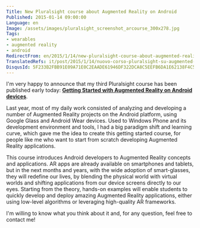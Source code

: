 ```yaml
---
Title: New Pluralsight course about Augmented Reality on Android
Published: 2015-01-14 09:00:00
Language: en
Image: /assets/images/pluralsight_screenshot_arcourse_300x278.jpg
Tags:
- wearables
- augmented reality
- android
RedirectFrom: en/2015/1/14/new-pluralsight-course-about-augmented-reality-on-android.aspx
TranslatedRefs: it/post/2015/1/14/nuovo-corso-pluralsight-su-augmented-reality-con-android.md
DisqusId: 5F233B2FBB91E09A71E0C2EAADE61946DF322DCA8C5EEFB6DA1E62138F4C5060
---
```

I'm very happy to announce that my third Pluralsight course has been published early today: **<a href="http://www.pluralsight.com/courses/augmented-reality-android-devices-getting-started" target="_blank">Getting Started with Augmented Reality on Android devices</a>**.

Last year, most of my daily work consisted of analyzing and developing a number of Augmented Reality projects on the Android platform, using Google Glass and Android Wear devices. Used to Windows Phone and its development environment and tools, I had a big paradigm shift and learning curve, which gave me the idea to create this getting started course, for people like me who want to start from scratch developing Augmented Reality applications.

This course introduces Android developers to Augmented Reality concepts and applications. AR apps are already available on smartphones and tablets, but in the next months and years, with the wide adoption of smart-glasses, they will redefine our lives, by blending the physical world with virtual worlds and shifting applications from our device screens directly to our eyes. Starting from the theory, hands-on examples will enable students to quickly develop and deploy amazing Augmented Reality applications, either using low-level algorithms or leveraging high-quality AR frameworks.

I'm willing to know what you think about it and, for any question, feel free to contact me!